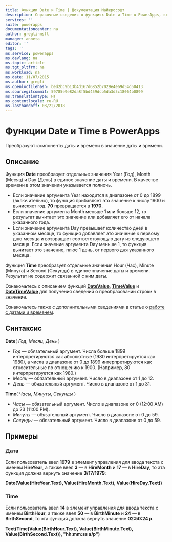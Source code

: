 ```yaml
---
title: Функции Date и Time | Документация Майкрософт
description: Справочные сведения о функциях Date и Time в PowerApps, включая описание синтаксиса и примеры.
services: ''
suite: powerapps
documentationcenter: na
author: gregli-msft
manager: anneta
editor: ''
tags: ''
ms.service: powerapps
ms.devlang: na
ms.topic: article
ms.tgt_pltfrm: na
ms.workload: na
ms.date: 11/07/2015
ms.author: gregli
ms.openlocfilehash: bed2bc9b13b4d167d6852b7029e4e69d54d50413
ms.sourcegitcommit: 59785e9e82da8f5bd459dcb5da3d5c18064b0899
ms.translationtype: HT
ms.contentlocale: ru-RU
ms.lasthandoff: 03/22/2018
---
```

# <a name="date-and-time-functions-in-powerapps"></a>Функции Date и Time в PowerApps
Преобразуют компоненты даты и времени в значение даты и времени.

## <a name="description"></a>Описание
Функция **Date** преобразует отдельные значения Year (Год), Month (Месяц) и Day (День) в единое значение даты и времени.  В качестве времени в этом значении указывается полночь.

* Если значение аргумента Year находится в диапазоне от 0 до 1899 (включительно), то функция прибавляет это значение к числу 1900 и вычисляет год.  **70** превращается в **1970**.
* Если значение аргумента Month меньше 1 или больше 12, то результат вычитает это значение или добавляет его от начала указанного года.
* Если значение аргумента Day превышает количество дней в указанном месяце, то функция добавляет это значение к первому дню месяца и возвращает соответствующую дату из следующего месяца.  Если значение аргумента Day меньше 1, то функция вычитает это значение, плюс 1 день, от первого дня указанного месяца.

Функция **Time** преобразует отдельные значения Hour (Час), Minute (Минута) и Second (Секунда) в единое значение даты и времени.  Результат не содержит связанной с ним даты.

Ознакомьтесь с описанием функций **[DateValue](function-datevalue-timevalue.md)**, **[TimeValue](function-datevalue-timevalue.md)** и **[DateTimeValue](function-datevalue-timevalue.md)** для получения сведений о преобразовании строки в значение.  

Ознакомьтесь также с дополнительными сведениями в статье о [работе с датами и временем](../show-text-dates-times.md).

## <a name="syntax"></a>Синтаксис
**Date**( *Год*, *Месяц*, *День* )

* *Год* — обязательный аргумент.  Числа больше 1899 интерпретируются как абсолютные (1980 интерпретируется как 1980), а числа в диапазоне от 0 до 1899 интерпретируются как относительные по отношению к 1900. (Например, 80 интерпретируется как 1980.)
* *Месяц* — обязательный аргумент.  Число в диапазоне от 1 до 12.
* *День* — обязательный аргумент. Число в диапазоне от 1 до 31.

**Time**( *Часы*, *Минуты*, *Секунды* )

* *Часы* — обязательный аргумент.  Число в диапазоне от 0 (12:00 AM) до 23 (11:00 PM).
* *Минуты* — обязательный аргумент. Число в диапазоне от 0 до 59.
* *Секунды* — обязательный аргумент. Число в диапазоне от 0 до 59.

## <a name="examples"></a>Примеры
### <a name="date"></a>Дата
Если пользователь ввел **1979** в элемент управления для ввода текста с именем **HireYear**, а также ввел **3** — в **HireMonth** и **17** — в **HireDay**, то эта функция должна вернуть значение **3/17/1979**:

**Date(Value(HireYear.Text), Value(HireMonth.Text), Value(HireDay.Text))**

### <a name="time"></a>Time
Если пользователь ввел **14** в элемент управления для ввода текста с именем **BirthHour**, а также ввел **50** — в **BirthMinute** и **24** — в **BirthSecond**, то эта функция должна вернуть значение **02:50:24 p**.

**Text(Time(Value(BirthHour.Text), Value(BirthMinute.Text), Value(BirthSecond.Text)), "hh:mm:ss a/p")**

